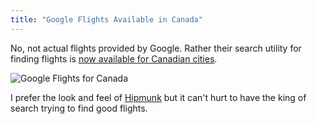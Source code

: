 ```yaml
---
title: "Google Flights Available in Canada"
---
```

<p>No, not actual flights provided by Google. Rather their search utility for finding flights is <a href="https://www.google.ca/flights">now available for Canadian cities</a>.</p>
<p><img src="https://chrisenns.com/wp-content/uploads/2012/06/Google-Flights-for-Canada-600x404.png" alt="Google Flights for Canada" title="Google Flights for Canada" class="aligncenter size-large wp-image-20477" /></p>
<p>I prefer the look and feel of <a href="https://www.hipmunk.com/">Hipmunk</a> but it can't hurt to have the king of search trying to find good flights.</p>
